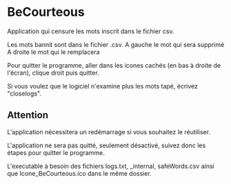 # BeCourteous
Application qui censure les mots inscrit dans le fichier csv.

Les mots bannit sont dans le fichier .csv.
     A gauche le mot qui sera supprimé 
     A droite le mot qui le remplacera

Pour quitter le programme, aller dans les icones cachés (en bas à droite de l'écran), clique droit puis quitter.

Si vous voulez que le logiciel n'examine plus les mots tapé, écrivez "closelogs".
## Attention 
L'application nécessitera un redémarrage si vous souhaitez le réutiliser.

L'application ne sera pas quitté, seulement désactivé, suivez donc les étapes pour quitter le programme.

L'executable à besoin des fichiers logs.txt, _internal, safeWords.csv ainsi que Icone_BeCourteous.ico dans le même dossier.
